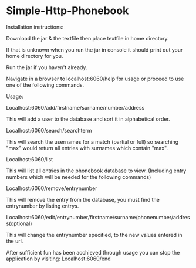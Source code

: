 # Simple-Http-Phonebook

Installation instructions:

Download the jar & the textfile then place textfile in home directory. 

If that is unknown when you run the jar in console it should print out your home directory for you.

Run the jar if you haven't already.

Navigate in a browser to localhost:6060/help for usage or proceed to use one of the following commands.

Usage:

Localhost:6060/add/firstname/surname/number/address 

This will add a user to the database and sort it in alphabetical order.

Localhost:6060/search/searchterm

This will search the usernames for a match (partial or full) so searching "max" would return all entries with surnames which contain "max". 

Localhost:6060/list

This will list all entries in the phonebook database to view. (Including entry numbers which will be needed for the following commands)

Localhost:6060/remove/entrynumber

This will remove the entry from the database, you must find the entrynumber by listing entrys.

Localhost:6060/edit/entrynumber/firstname/surname/phonenumber/address(optional)

This will change the entrynumber specified, to the new values entered in the url.

After sufficient fun has been acchieved through usage you can stop the application by visiting: Localhost:6060/end

